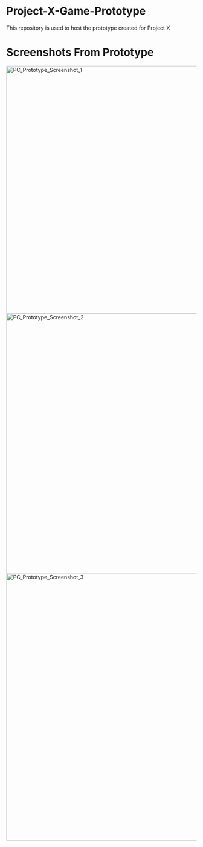 # Project-X-Game-Prototype
This repository is used to host the prototype created for Project X

# Screenshots From Prototype


<img width="2257" height="653" alt="PC_Prototype_Screenshot_1" src="https://github.com/user-attachments/assets/df2f10cc-0e59-4f09-8017-ec95e2675a50" />


<img width="1872" height="686" alt="PC_Prototype_Screenshot_2" src="https://github.com/user-attachments/assets/5b64b413-1ff3-4305-800e-46bc164d85b6" />


<img width="2016" height="707" alt="PC_Prototype_Screenshot_3" src="https://github.com/user-attachments/assets/92095523-0b0a-4933-a44f-008f9079fe32" />
